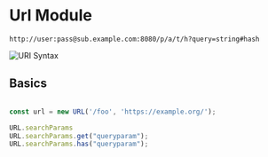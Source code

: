# Url Module

`http://user:pass@sub.example.com:8080/p/a/t/h?query=string#hash`

![URI Syntax](https://upload.wikimedia.org/wikipedia/commons/thumb/d/d6/URI_syntax_diagram.svg/1920px-URI_syntax_diagram.svg.png)

## Basics

```js

const url = new URL('/foo', 'https://example.org/');

URL.searchParams
URL.searchParams.get("queryparam");
URL.searchParams.has("queryparam");
```

